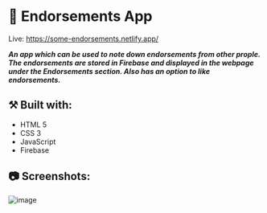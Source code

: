 # 🤝 Endorsements App

Live: https://some-endorsements.netlify.app/

***An app which can be used to note down endorsements from other prople.
The endorsements are stored in Firebase and displayed in the webpage under the Endorsements section.
Also has an option to like endorsements.***

## ⚒️ Built with:
- HTML 5
- CSS 3
- JavaScript
- Firebase

## 📷 Screenshots:

![image](https://github.com/Ashwin-S-Nambiar/endorsement-app/assets/76719333/10c2a6ac-8ee6-4fc1-9cb0-70d53a16ced7)

